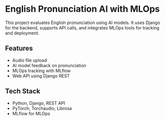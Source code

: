 # English Pronunciation AI with MLOps

This project evaluates English pronunciation using AI models. It uses Django for the backend, supports API calls, and integrates MLOps tools for tracking and deployment.

## Features
- Audio file upload
- AI model feedback on pronunciation
- MLOps tracking with MLflow
- Web API using Django REST

## Tech Stack
- Python, Django, REST API
- PyTorch, Torchaudio, Librosa
- MLflow for MLOps
